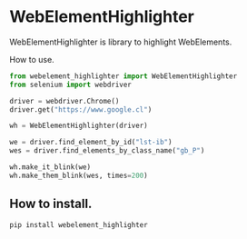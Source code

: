 WebElementHighlighter
================

WebElementHighlighter is library to highlight WebElements.

How to use.

```python
from webelement_highlighter import WebElementHighlighter
from selenium import webdriver

driver = webdriver.Chrome()
driver.get("https://www.google.cl")

wh = WebElementHighlighter(driver)

we = driver.find_element_by_id("lst-ib")
wes = driver.find_elements_by_class_name("gb_P")

wh.make_it_blink(we)
wh.make_them_blink(wes, times=200)
```

How to install.
---------------

```
pip install webelement_highlighter
```
